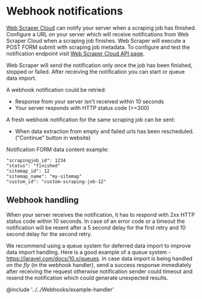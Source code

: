 # Webhook notifications

[Web Scraper Cloud][cloud] can notify your server when a scraping job has finished.
Configure a URL on your server which will receive notifications from Web Scraper Cloud when a scraping job finishes.
Web Scraper will execute a POST FORM submit with scraping job metadata. 
To configure and test the notification endpoint visit [Web Scraper Cloud API page][api-page].

Web Scraper will send the notification only once the job has been finished, stopped or failed.
After receiving the notification you can start or queue data import.

A webhook notification could be retried:

* Response from your server isn't received within 10 seconds
* Your server responds with HTTP status code (>=300)

A fresh webhook notification for the same scraping job can be sent:

* When data extraction from empty and failed urls has been rescheduled. ("Continue" button in website)

Notification FORM data content example:
```
"scrapingjob_id": 1234
"status": "finished"
"sitemap_id": 12
"sitemap_name": "my-sitemap"
"custom_id": "custom-scraping-job-12"
```

## Webhook handling
When your server receives the notification, it has to respond with 2xx HTTP status code within 10 seconds.
In case of an error code or a timeout the notification will be resent after a 5 second delay for the first retry and 10 second delay for the second retry.

We recommend using a queue system for deferred data import to improve data import handling.
Here is a good example of a queue system - https://laravel.com/docs/10.x/queues.
In case data import is being handled *on the fly* (in the webhook handler), 
send a success response immediately after receiving the request 
otherwise notification sender could timeout and resend the notification which could generate unexpected results.

@include '../../Webhooks/example-handler'

[cloud]: https://www.webscraper.io/cloud-scraper
[api-page]: https://cloud.webscraper.io/api
